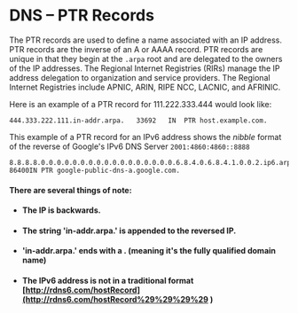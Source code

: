 # DNS – PTR Records

The PTR records are used to define a name associated with an IP address. PTR records are the inverse of an A or AAAA record. PTR records are unique in that they begin at the `.arpa` root and are delegated to the owners of the IP addresses. The Regional Internet Registries \(RIRs\) manage the IP address delegation to organization and service providers. The Regional Internet Registries include APNIC, ARIN, RIPE NCC, LACNIC, and AFRINIC.

Here is an example of a PTR record for 111.222.333.444 would look like:

```
444.333.222.111.in-addr.arpa.   33692   IN  PTR host.example.com.
```

This example of a PTR record for an IPv6 address shows the _nibble_ format of the reverse of Google's IPv6 DNS Server `2001:4860:4860::8888`

```
8.8.8.8.0.0.0.0.0.0.0.0.0.0.0.0.0.0.0.0.0.6.8.4.0.6.8.4.1.0.0.2.ip6.arpa. 86400IN PTR google-public-dns-a.google.com.
```

#### There are several things of note:

* #### The IP is backwards.
* #### The string 'in-addr.arpa.' is appended to the reversed IP.
* #### 'in-addr.arpa.' ends with a . \(meaning it's the fully qualified domain name\)
* #### The IPv6 address is not in a traditional format  [http://rdns6.com/hostRecord](http://rdns6.com/hostRecord%29%29%29%29 \)



